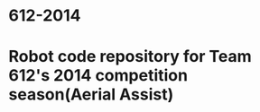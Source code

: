 612-2014
========

Robot code repository for Team 612's 2014 competition season(Aerial Assist)
=======
